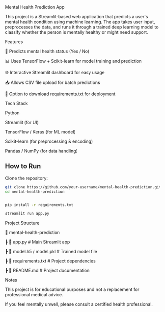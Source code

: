 Mental Health Prediction App

This project is a Streamlit-based web application that predicts a user's mental health condition using machine learning. The app takes user input, preprocesses the data, and runs it through a trained deep learning model to classify whether the person is mentally healthy or might need support.

Features

🧠 Predicts mental health status (Yes / No)

📊 Uses TensorFlow + Scikit-learn for model training and prediction

🌐 Interactive Streamlit dashboard for easy usage

📥 Allows CSV file upload for batch predictions

📄 Option to download requirements.txt for deployment

Tech Stack

Python

Streamlit (for UI)

TensorFlow / Keras (for ML model)

Scikit-learn (for preprocessing & encoding)

Pandas / NumPy (for data handling)

## How to Run  

Clone the repository:  

```bash
git clone https://github.com/your-username/mental-health-prediction.git  
cd mental-health-prediction  


pip install -r requirements.txt  

streamlit run app.py
```


Project Structure

📂 mental-health-prediction

 ┣ 📜 app.py              # Main Streamlit app
 
 ┣ 📜 model.h5 / model.pkl # Trained model file
 
 ┣ 📜 requirements.txt    # Project dependencies
 
 ┣ 📜 README.md           # Project documentation

Notes

This project is for educational purposes and not a replacement for professional medical advice.

If you feel mentally unwell, please consult a certified health professional.
